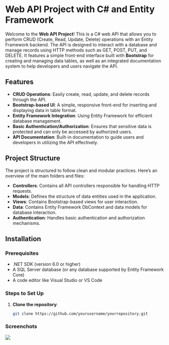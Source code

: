 # Web API Project with C# and Entity Framework

Welcome to the **Web API Project**! This is a C# web API that allows you to perform CRUD (Create, Read, Update, Delete) operations with an Entity Framework backend. The API is designed to interact with a database and manage records using HTTP methods such as GET, POST, PUT, and DELETE. It features a simple front-end interface built with **Bootstrap** for creating and managing data tables, as well as an integrated documentation system to help developers and users navigate the API.

## Features
- **CRUD Operations**: Easily create, read, update, and delete records through the API.
- **Bootstrap-based UI**: A simple, responsive front-end for inserting and displaying data in table format.
- **Entity Framework Integration**: Using Entity Framework for efficient database management.
- **Basic Authentication/Authorization**: Ensures that sensitive data is protected and can only be accessed by authorized users.
- **API Documentation**: Built-in documentation to guide users and developers in utilizing the API effectively.

## Project Structure

The project is structured to follow clean and modular practices. Here’s an overview of the main folders and files:

- **Controllers**: Contains all API controllers responsible for handling HTTP requests.
- **Models**: Defines the structure of data entities used in the application.
- **Views**: Contains Bootstrap-based views for user interaction.
- **Data**: Contains Entity Framework DbContext and data models for database interaction.
- **Authentication**: Handles basic authentication and authorization mechanisms.

## Installation

### Prerequisites

- .NET SDK (version 6.0 or higher)
- A SQL Server database (or any database supported by Entity Framework Core)
- A code editor like Visual Studio or VS Code

### Steps to Set Up

1. **Clone the repository**:
   ```bash
   git clone https://github.com/yourusername/yourrepository.git


### Screenchots

<img src="https://github.com/Rguezpjm/Task_CRUD/blob/master/Captura%20de%20pantalla%202025-01-21%20154545.png?raw=true" style="align-content:center;" />
